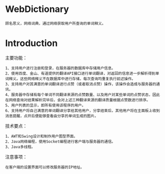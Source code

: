 # WebDictionary

	顾名思义，网络词典，通过网络获取用户所查询的单词释义。

# Introduction

主要功能：

	1、支持用户进行注册和登录，在服务器的数据库中存储用户信息。
	2、使用百度、金山、有道提供的翻译API接口进行单词翻译，对返回的信息进一步解析得到单词释义。这些网络释义不在数据库中进行存储，每次查询均重复执行前述操作。
	3、支持用户对其满意的单词翻译进行点赞（或者取消点赞）操作，该操作会造成与服务器的通讯。
	4、服务器中存储有每个单词不同翻译来源的点赞数量、以及用户对某些单词的点赞状态，因此在网络查询对结果解析完毕后，会对上述三种翻译来源的翻译质量根据点赞数进行排序。
	5、用户列表的显示，即所有使用该程序的用户。
	6、支持用户将自己满意的单词翻译分享给其他用户，分享结束后，其他用户将在主面板上收到消息提醒，点开后便能够查看由分享的单词生成的图片。

技术要点：

	1、AWT和Swing设计和制作用户图型界面。
	2、Java网络编程，使用Socket编程进行客户端与服务器的通信。
	3、Java多线程。

注意事项：
	
	在客户端的设置界面可以修改服务器的IP地址。
